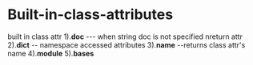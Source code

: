# Built-in-class-attributes
built in class attr 1).__doc__ --- when string doc is not specified nreturn attr 2).__dict__ -- namespace accessed attributes 3).__name__ --returns class attr's name 4).__module__ 5).__bases__
